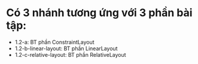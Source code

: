 # Có 3 nhánh tương ứng với 3 phần bài tập:
- 1.2-a: BT phần ConstraintLayout
- 1.2-b-linear-layout: BT phần LinearLayout
- 1.2-c-relative-layout: BT phần RelativeLayout
